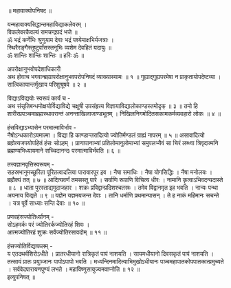 ॥ महावाक्योपनिषद ॥  
  
  
  
यन्महावाक्यसिद्धान्तमहाविद्याकलेवरम् ।  
विकलेवरकैवल्यं रामचन्द्रपदं भजे ॥  
ॐ भद्रं कर्णेभिः श्रुणुयाम देवाः भद्रं पश्येमाक्षभिर्यजत्राः ।  
स्थिरैरङ्गैस्तुष्टुवाँसस्तनूभिः व्यशेम देवहितं यदायुः ॥  
ॐ शान्तिः शान्तिः शान्तिः ॥ हरिः ॐ ॥  
  
अपरोक्षानुभवोपदेशाधिकारी  
अथ होवाच भगवान्ब्रह्मापरोक्षानुभवपरोपनिषदं व्याख्यास्यामः ॥ १ ॥ गुह्याद्‌गुह्यपरमेषा न प्राकृतायोपदेष्टव्या । सात्विकायान्तर्मुखाय परिशुश्रूषवे ॥ २ ॥  
  
विद्याऽविद्ययोः स्वरूपं कार्यं च -  
अथ संसृतिबन्धमोक्षयोर्विद्याविद्ये चक्षुषी उपसंहृत्य विज्ञायाविद्यालोकाण्डस्तमोदृक् ॥ ३ ॥ तमो हि शारीरप्रपञ्चमाब्रह्मस्थावरान्तं अनन्ताखिलाजाण्डभूतम् । निखिलनिगमोदितसकामकर्मव्यवहारो लोकः ॥ ४ ॥  
  
हंसविद्याऽभ्यासेन परमात्माविर्भाव -  
नैषोऽन्धकारोऽयमात्मा । विद्या हि काण्डान्तरादित्यो ज्योतिर्मण्डलं ग्राह्यं नापरम् ॥ ५ ॥ असावादित्यो ब्रह्मेत्यजपयोपहितं हंसः सोऽहम् । प्राणापानाभ्यां प्रतिलोमानुलोमाभ्यां समुपलभ्यैवं सा चिरं लब्ध्वा त्रिवृदात्मनि ब्रह्मण्यभिध्यायमाने सच्चिदानन्दः परमात्माविर्भवति ॥ ६ ॥  
  
तत्त्वज्ञानवृत्तिस्वरूपम् -  
सहस्रभानुमच्छुरिता पूरितत्वादलिया पारावारपूर इव । नैषा समाधिः । नैषा योगसिद्धिः । नैषा मनोलयः । ब्रह्मैक्यं तत् ॥ ७ ॥ आदित्यवर्णं तमसस्तु पारे । सर्वाणि रूपाणि विचित्य धीरः । नामानि कृत्वाऽभिवदन्यदास्ते ॥ ८ ॥ धाता पुरस्ताद्यमुदाजहार । शक्रः प्रविद्वान्प्रदिशश्चतस्रः । तमेव विद्वानमृत इह भवति । नान्यः पन्था अयनाय विद्यते ॥ ९ ॥ यज्ञेन यज्ञमयजन्त देवाः । तानि धर्माणि प्रथमान्यासन् । ते ह नाकं महिमानः सचन्ते । यत्र पूर्वे साध्याः सन्ति देवाः ॥ १० ॥  
  
प्रणवहंसज्योतिर्ध्यानम् -  
सोऽहमर्कः परं ज्योतिरर्कज्योतिरहं शिवः ।  
आत्मज्योतिरहं शुक्रः सर्वज्योतिरसावदोम् ॥ ११ ॥  
  
हंसज्योतिर्विद्याफलम् -  
य एतदथर्वशिरोऽधीते । प्रातरधीयानो रात्रिकृतं पापं नाशयति । सायमधीयानो दिवसकृतं पापं नाशयति । तत्सायं प्रातः प्रयुञ्जानः पापोऽपापो भवति । मध्यन्दिनमादित्याभिमुखोऽधीयानः पञ्चमहापातकोपपातकात्प्रमुच्यते । सर्ववेदपारायणपुण्यं लभते । महाविष्णुसायुज्यमवाप्नोति ॥ १२ ॥  
इत्युपनिषत् ॥
